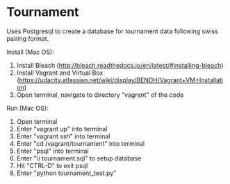 # Tournament
Uses Postgresql to create a database for tournament data following swiss pairing format.

Install (Mac OS):
1. Install Bleach (http://bleach.readthedocs.io/en/latest/#installing-bleach)  
2. Install Vagrant and Virtual Box (https://udacity.atlassian.net/wiki/display/BENDH/Vagrant+VM+Installation)  
3. Open terminal, navigate to directory "vagrant" of the code
  
Run (Mac OS):  
1. Open terminal
2. Enter "vagrant up" into terminal  
3. Enter "vagrant ssh" into terminal  
4. Enter "cd /vagrant/tournament" into terminal 
6. Enter "psql" into terminal  
7. Enter "\i tournament.sql" to setup database    
8. Hit "CTRL-D" to exit psql  
9. Enter "python tournament_test.py"  
